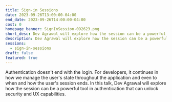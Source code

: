```yaml
---
title: Sign-in Sessions
date: 2023-09-26T13:00:00-04:00
end_date: 2023-09-26T14:00:00-04:00
cost: 0
homepage_banner: SignInSession-092623.png
short_desc: Dev Agrawal will explore how the session can be a powerful tool in authentication that can unlock security and UX capabilities.
description: Dev Agrawal will explore how the session can be a powerful tool in authentication that can unlock security and UX capabilities.
sessions:
  - sign-in-sessions
draft: false
featured: true
---
```


Authentication doesn't end with the login. For developers, it continues in how we manage the user's state throughout the application and even to when and how the user's session ends. In this talk, Dev Agrawal will explore how the session can be a powerful tool in authentication that can unlock security and UX capabilities.